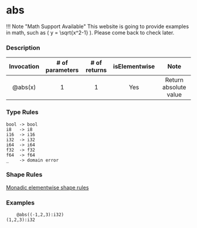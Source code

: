 # abs

!!! Note "Math Support Available"
    This website is going to provide examples in math, such as \( y = \sqrt{x^2-1} \).  Please come back to check later.

### Description

| Invocation      |  # of parameters | # of returns | isElementwise | Note                 |
|:---------------:|:----------------:|:------------:|:-------------:|:--------------------:|
| @abs(x)         | 1                | 1            | Yes           | Return absolute value|


### Type Rules

```no-highlight
bool -> bool
i8   -> i8
i16  -> i16
i32  -> i32
i64  -> i64
f32  -> f32
f64  -> f64
_    -> domain error
```

<!--
<table class="typetable">
<tr>
    <th>Input</th>
    <th>Output</th>
</tr>
<tr>
    <td><script>hgType('B', 'bool')</script></td>
    <td><script>hgType('B', 'bool')</script></td>
</tr>
<tr>
    <td><script>hgType('H', 'short')</script></td>
    <td><script>hgType('H', 'short')</script></td>
</tr>
<tr>
    <td><script>hgType('I', 'int (i32)')</script></td>
    <td><script>hgType('I', 'int (i32)')</script></td>
</tr>
<tr>
    <td><script>hgType('L', 'int (i64)')</script></td>
    <td><script>hgType('L', 'int (i64)')</script></td>
</tr>
<tr>
    <td><script>hgType('F', 'float (f32)')</script></td>
    <td><script>hgType('F', 'float (f32)')</script></td>
</tr>
<tr>
    <td><script>hgType('E', 'float (f64)')</script></td>
    <td><script>hgType('E', 'float (f64)')</script></td>
</tr>
<tr>
    <td>Others</td>
    <td>Domain Error</td>
</tr>
</table>
-->

### Shape Rules

[Monadic elementwise shape rules](../../../horseir/#monadic-elementwise)


### Examples

```no-highlight
    @abs((-1,2,3):i32)
(1,2,3):i32
```
